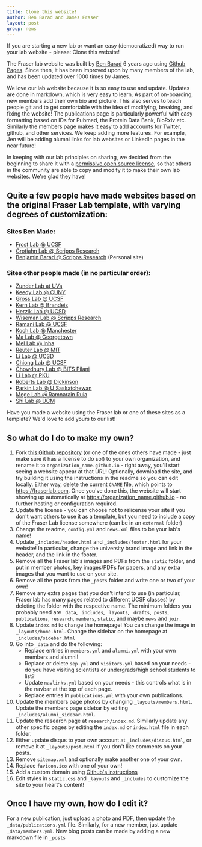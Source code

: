 ```yaml
---
title: Clone this website!
author: Ben Barad and James Fraser
layout: post
group: news
---
```

If you are starting a new lab or want an easy (democratized) way to run your lab website - please: Clone this website!

The Fraser lab website was built by [Ben Barad](https://benjaminbarad.com) 6 years ago using [Github Pages](https://pages.github.com/). Since then, it has been improved upon by many members of the lab, and has been updated over 1000 times by James.

We love our lab website because it is so easy to use and update. Updates are done in markdown, which is very easy to learn. As part of on-boarding, new members add their own bio and picture. This also serves to teach people git and to get comfortable with the idea of modifying, breaking, and fixing the website! The publications page is particularly powerful with easy formatting based on IDs for Pubmed, the Protein Data Bank, BioRxiv etc. Similarly the members page makes it easy to add accounts for Twitter, github, and other services. We keep adding more features. For example, Jen will be adding alumni links for lab websites or LinkedIn pages in the near future!

In keeping with our lab principles on sharing, we decided from the beginning to share it with a [permissive open source license](https://en.wikipedia.org/wiki/MIT_License), so that others in the community are able to copy and modify it to make their own lab websites. We're glad they have!

## Quite a few people have made websites based on the original Fraser Lab template, with varying degrees of customization:
### Sites Ben Made:
* [Frost Lab @ UCSF](https://frostlab.org)
* [Grotjahn Lab @ Scripps Research](https://grotjahnlab.org)
* [Benjamin Barad @ Scripps Research](https://benjaminbarad.com) (Personal site)

### Sites other people made (in no particular order):
* [Zunder Lab at UVa](http://zunderlab.com/)
* [Keedy Lab @ CUNY](https://keedylab.org/)
* [Gross Lab @ UCSF](https://grosslab.ucsf.edu/)
* [Kern Lab @ Brandeis](https://kernlab-brandeis.github.io/)
* [Herzik Lab @ UCSD](https://herziklab.com/)
* [Wiseman Lab @ Scripps Research](https://wisemanlab.github.io)
* [Ramani Lab @ UCSF](http://kamakshi.ucsf.edu/)
* [Koch Lab @ Manchester](https://reconfiglab.github.io)
* [Ma Lab @ Georgetown](https://junfengmalab.org/)
* [Mel Lab @ Inha](https://mellab-inha.github.io/)
* [Reuter Lab @ MIT](https://deep-mi.org/)
* [Li Lab @ UCSD](https://wheatgenomics-sdsu.github.io/)
* [Chiong Lab @ UCSF](https://decisionlab.ucsf.edu/team/)
* [Chowdhury Lab @ BITS Pilani](https://cancerlab.github.io/)
* [Li Lab @ PKU](https://jianlilab.github.io/)
* [Roberts Lab @ Dickinson](https://robertslabdson.github.io/)
* [Parkin Lab @ U Saskatchewan](https://parkingenomics.github.io/)
* [Mege Lab @ Ramnarain Ruia](https://regelab.github.io/)
* [Shi Lab @ UCM](https://shi-theory-group.github.io/)

Have you made a website using the Fraser lab or one of these sites as a template? We'd love to add yours to our list!

## So what do I do to make my own?
1. Fork [this Github repository](https://github.com/fraser-lab/fraser-lab.github.io) (or one of the ones others have made - just make sure it has a license to do so!) to your own organization, and rename it to `organization_name.github.io` - right away, you'll start seeing a website appear at that URL! Optionally, download the site, and try building it using the instructions in the readme so you can edit locally. Either way, delete the current `CNAME` file, which points to https://fraserlab.com. Once you've done this, the website will start showing up automatically at https://organization_name.github.io - no further hosting or configuration required.
2. Update the license - you can choose not to relicense your site if you don't want others to use it as a template, but you need to include a copy of the Fraser Lab license somewhere (can be in an `external` folder)
3. Change the readme, `config.yml` and `news.xml` files to be your lab's name!
4. Update `_includes/header.html` and `_includes/footer.html` for your website! In particular, change the university brand image and link in the header, and the link in the footer.
5. Remove all the Fraser lab's images and PDFs from the `static` folder, and put in member photos, key images/PDFs for papers, and any extra images that you want to use on your site.
6. Remove all the posts from the `_posts` folder and write one or two of your own!
7. Remove any extra pages that you don't intend to use (in particular, Fraser lab has many pages related to different UCSF classes) by deleting the folder with the respective name. The minimum folders you probably need are `_data`, `_includes`, `_layouts`, `_drafts`,`_posts`, `publications`, `research`, `members`, `static`, and maybe `news` and `join`.
8. Update `index.md` to change the homepage! You can change the image in `_layouts/home.html`. Change the sidebar on the homepage at `_includes/sidebar.html`
9. Go into `_data` and do the following:
	* Replace entries in `members.yml` and `alumni.yml` with your own members and alumni!
	* Replace or delete `sep.yml` and `visitors.yml` based on your needs - do you have visiting scientists or undergrads/high school students to list?
	* Update `navlinks.yml` based on your needs - this controls what is in the navbar at the top of each page.
	* Replace entries in `publications.yml` with your own publications.
10. Update the members page photos by changing `_layouts/members.html`. Update the members page sidebar by editing `_includes/alumni_sidebar.html`.
11. Update the research page at `research/index.md`. Similarly update any other specific pages by editing the `index.md` or `index.html` file in each folder.
12. Either update disqus to your own account at `_includes/disqus.html`, or remove it at `_layouts/post.html` if you don't like comments on your posts.
47. Remove `sitemap.xml` and optionally make another one of your own.
48. Replace `favicon.ico` with one of your own!
49. Add a custom domain using [Github's instructions](https://help.github.com/en/github/working-with-github-pages/managing-a-custom-domain-for-your-github-pages-site)
50. Edit styles in `static.css` and `_layouts` and `_includes` to customize the site to your heart's content!

## Once I have my own, how do I edit it?
For a new publication, just upload a photo and PDF, then update the `_data/publications.yml` file. Similarly, for a new member, just update `_data/members.yml`. New blog posts can be made by adding a new markdown file in `_posts`
